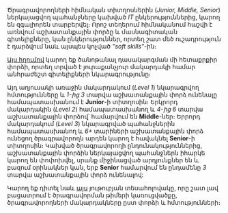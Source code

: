 Ծրագրավորողների հիմնական տիտղոսներին (_Junior, Middle, Senior_) ներկայացվող պահանջները կախված _IT_ ընկերություններից, կարող են զգալիորեն տարբերվել։ Որոշ տեղերում հիմնականում հաշվի է առնվում աշխատանքային փորձը և մասնագիտական գիտելիքները, կան ընկերություններ, որտեղ շատ մեծ ուշադրություն է դարձվում նաև այսպես կոչված _"soft skills"_-ին։

[Այս հղումով](https://www.sijinjoseph.com/programmer-competency-matrix/) կարող եք ծանոթանալ դասակարգման մի հետաքրքիր փորձի, որտեղ տրված է յուրաքանչյուր մակարդակի համար անհրաժեշտ գիտելիքների նկարագրությունը։

Այդ աղյուսակի առաջին մակարդակում (_Level 1_) նկարագրվող հմտությունները և _1-ից 3_ տարվա աշխատանքային փորձ ունենալը համապատասխանում է **Junior**-ի տիտղոսին։ Երկրորդ մակարդակին (_Level 2_) համապատասխանող և _4-ից 6_ տարվա աշխատանքային փորձով՝ համարվում են **Middle**-ներ։ Երրորդ մակարդակում (_Level 3_) նկարագրված պահանջներին համապատասխանող և _6+_ տարիների աշխատանքային փորձ ունեցող ծրագրավորողն արդեն կարող է հավակնել **Senior**-ի տիտղոսին։ Կախված ծրագրավորողի ընդունակություններից, աշխատանքային փորձին ներկայացվող պահանջներն իհարկե կարող են փոփոխվել, սրանք միջինացված արդյունքներ են և բազում օրինակներ կան, երբ **Senior** համարվում են ընդամենը _3_ տարվա աշխատանքային փորձ ունենալով:

Կարող եք դիտել նաև [այս](https://www.youtube.com/watch?v=chE5s_DIh5w) յութուբյան տեսահոլովակը, որը շատ լավ բացատրում է ծրագրավորման թիմերի կառուցվածքը, ծրագրավորողների մակարդակները ըստ փորձի և հմտությունների։
